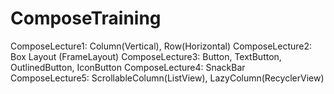 # ComposeTraining

ComposeLecture1: Column(Vertical), Row(Horizontal)
ComposeLecture2: Box Layout (FrameLayout)
ComposeLecture3: Button, TextButton, OutlinedButton, IconButton
ComposeLecture4: SnackBar
ComposeLecture5: ScrollableColumn(ListView), LazyColumn(RecyclerView)

